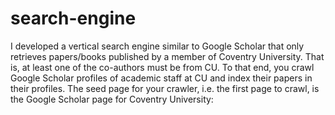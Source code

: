 # search-engine

I developed a vertical search engine similar to Google Scholar that only retrieves papers/books published by a member of Coventry University. That is, at least one of the co-authors must be from CU. To that end, you crawl Google Scholar profiles of academic staff at CU and index their papers in their profiles. The seed page for your crawler, i.e. the first page to crawl, is the Google Scholar page for Coventry University:
